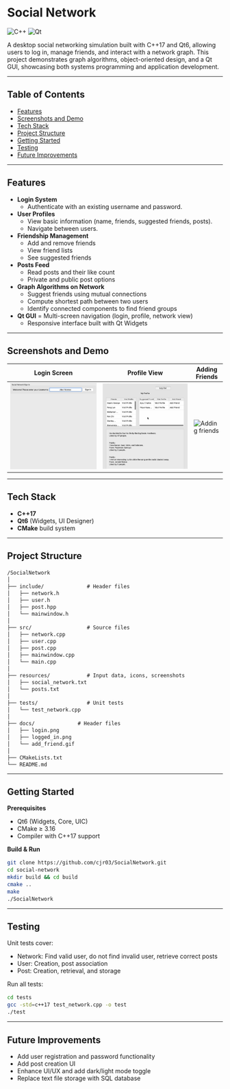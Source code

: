 # Social Network
![C++](https://img.shields.io/badge/C++-blue)
![Qt](https://img.shields.io/badge/Qt-lightgreen)

A desktop social networking simulation built with C++17 and Qt6, allowing users to log in, manage friends, and interact with a network graph.
This project demonstrates graph algorithms, object-oriented design, and a Qt GUI, showcasing  both systems programming and application development.

---

## Table of Contents

- [Features](#Features)
- [Screenshots and Demo](#Screenshots-and-Demo)
- [Tech Stack](#Tech-Stack)
- [Project Structure](#Project-Structure)
- [Getting Started](#Getting-Started)
- [Testing](#Testing)
- [Future Improvements](#Future_Improvements)

---

## Features
- **Login System**
  - Authenticate with an existing username and password.
- **User Profiles**
  - View basic information (name, friends, suggested friends, posts).
  - Navigate between users.
- **Friendship Management**
  - Add and remove friends
  - View friend lists
  - See suggested friends
- **Posts Feed**
  - Read posts and their like count
  - Private and public post options
- **Graph Algorithms on Network**
  - Suggest friends using mutual connections
  - Compute shortest path between two users
  - Identify connected components to find friend groups
- **Qt GUI**
  = Multi-screen navigation (login, profile, network view)
  - Responsive interface built with Qt Widgets

---
  
## Screenshots and Demo

| Login Screen | Profile View | Adding Friends |
|--------------|--------------|---------------------|
| ![Login](docs/login.png) | ![Profile](docs/logged_in.png) | ![Adding friends](docss/add_friend.gif) |

---

## Tech Stack
- **C++17**
- **Qt6** (Widgets, UI Designer)
- **CMake** build system

---

## Project Structure
```plaintext
/SocialNetwork
│
├── include/              # Header files
│   ├── network.h
│   ├── user.h
│   ├── post.hpp
│   └── mainwindow.h
│
├── src/                  # Source files
│   ├── network.cpp
│   ├── user.cpp
│   ├── post.cpp
│   ├── mainwindow.cpp
│   └── main.cpp
│
├── resources/            # Input data, icons, screenshots
│   ├── social_network.txt
│   └── posts.txt
│
├── tests/                # Unit tests
│   └── test_network.cpp
│
├── docs/              # Header files
│   ├── login.png
│   ├── logged_in.png
│   └── add_friend.gif
│
├── CMakeLists.txt
└── README.md
```
---

## Getting Started

**Prerequisites**
- Qt6 (Widgets, Core, UIC)
- CMake ≥ 3.16
- Compiler with C++17 support

**Build & Run**
```bash
git clone https://github.com/cjr03/SocialNetwork.git
cd social-network
mkdir build && cd build
cmake ..
make
./SocialNetwork
```
---

## Testing

Unit tests cover:
- Network: Find valid user, do not find invalid user, retrieve correct posts
- User: Creation, post association
- Post: Creation, retrieval, and storage

Run all tests:
```bash
cd tests
gcc -std=c++17 test_network.cpp -o test
./test
```
---

## Future Improvements

- Add user registration and password functionality
- Add post creation UI
- Enhance UI/UX and add dark/light mode toggle
- Replace text file storage with SQL database
